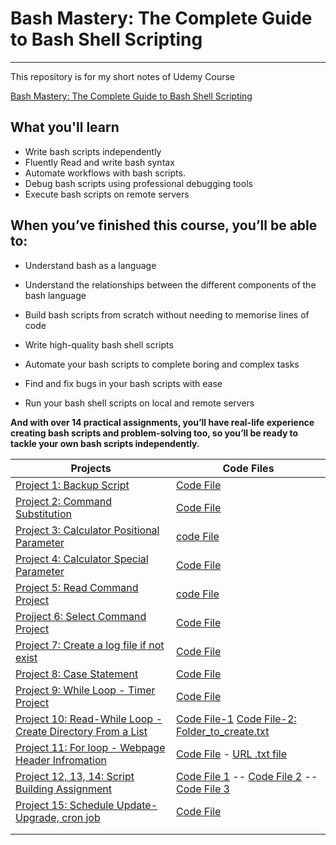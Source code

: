 # Bash Mastery: The Complete Guide to Bash Shell Scripting
-----

This repository is for my short notes of Udemy Course 

[Bash Mastery: The Complete Guide to Bash Shell Scripting](https://www.udemy.com/course/bash-mastery/)

## What you'll learn

- Write bash scripts independently
- Fluently Read and write bash syntax
- Automate workflows with bash scripts.
- Debug bash scripts using professional debugging tools
- Execute bash scripts on remote servers

## When you’ve finished this course, you’ll be able to:

- Understand bash as a language

- Understand the relationships between the different components of the bash language

- Build bash scripts from scratch without needing to memorise lines of code

- Write high-quality bash shell scripts

- Automate your bash scripts to complete boring and complex tasks

- Find and fix bugs in your bash scripts with ease

- Run your bash shell scripts on local and remote servers


**And with over 14 practical assignments, you’ll have real-life experience creating bash scripts and problem-solving too, so you’ll be ready to tackle your own bash scripts independently.**


| Projects  | Code Files  |
|---|---|
| [Project 1: Backup Script](./section-01-How-To-Build-a-Bash-Script/Project.md)  | [Code File](./section-01-How-To-Build-a-Bash-Script/scripts/backup_script-Project)  |
| [Project 2: Command Substitution](./section-02-Variables-and-Shell-Expansions/Project-Command_substitution.md)  | [Code File](./section-02-Variables-and-Shell-Expansions/scripts/improved-backup-script-Project.sh)  |
| [Project 3: Calculator Positional Parameter](./Section-04-Requesting-User-Input/Project-Positional-Parameters.md)  |  [code File](./Section-04-Requesting-User-Input/scripts/positional-parameter-Project.sh) |
| [Project 4: Calculator Special Parameter](./Section-04-Requesting-User-Input/Project-SpecialParameters.md)  | [Code File](./Section-04-Requesting-User-Input/scripts/Special-Parameters-Project.sh)  |
| [Project 5: Read Command Project](./Section-04-Requesting-User-Input/Project-Read-Command.md)  | [code File](./Section-04-Requesting-User-Input/scripts/read-Project.sh)  |
| [Projject 6: Select Command Project](./Section-04-Requesting-User-Input/Project-6-Select-Command.md)  | [Code File](./Section-04-Requesting-User-Input/scripts/select-command-project.sh)  |
| [Project 7: Create a log file if not exist](./section-05-Logic/Project-7-If-Statement.md)  | [Code File](./section-05-Logic/scripts/if-statement-Project.sh)  |
| [Project 8: Case Statement](./section-05-Logic/Project-8-Case-Statement.md)  | [Code File](./section-05-Logic/scripts/case-statement-Project.sh)  |
| [Project 9: While Loop - Timer Project](./section-06-Processing-Options-and-Reading-Files/Project-9-while-loop.md)  | [Code File](./section-06-Processing-Options-and-Reading-Files/scripts/while-loop-Project.sh)  |
| [Project 10: Read-While Loop - Create Directory From a List](section-06-Processing-Options-and-Reading-Files/Project-10-read-while-loops.md)  | [Code File-1](section-06-Processing-Options-and-Reading-Files/scripts/read-while-Project.sh) [Code File-2: Folder_to_create.txt](section-06-Processing-Options-and-Reading-Files/scripts/folders_to_create.txt)  |
| [Project 11: For loop - Webpage Header Infromation](./section-07-Arrays-and-For-Loop/Project-11-ForLoopsAndArray.md)  | [Code File](./section-07-Arrays-and-For-Loop/scripts/forloop-and-array-Project.sh) - [URL .txt file](./section-07-Arrays-and-For-Loop/scripts/urls.txt)  |
| [Project 12, 13, 14: Script Building Assignment](./section-09-Script-Building-Assignment/Script%2BBuilding%2BAssignment%2BBrief.pdf)  | [Code File 1](./section-09-Script-Building-Assignment/scripts/cruft_remover.sh) -- [Code File 2](./section-09-Script-Building-Assignment/scripts/folder_organiser.sh) -- [Code File 3](./section-09-Script-Building-Assignment/scripts/toolkit.sh)  |
| [Project 15: Schedule Update-Upgrade, cron job](./section-10-Scheduling-and-Automation/Project-15-Cron-Schedulting.md)  | [Code File](./section-10-Scheduling-and-Automation/scripts/cron-schedule-update-Project.sh)  |
|   |   |
|   |   |
